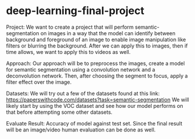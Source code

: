 # deep-learning-final-project

Project:
We want to create a project that will perform semantic-segmentation on images in a way that the model can identify between background and foreground of an image to enable image manipulation like filters or blurring the background. After we can apply this to images, then if time allows, we want to apply this to videos as well.

Approach:
Our approach will be to preprocess the images, create a model for semantic segmentation using a convolution network and a deconvolution network. Then, after choosing the segment to focus, apply a filter effect over the image.


Datasets:
We will try out a few of the datasets found at this link:
https://paperswithcode.com/datasets?task=semantic-segmentation
We will likely start by using the VOC dataset and see how our model performs on that before attempting some other datasets.

Evaluate Result:
Accuracy of model against test set.
Since the final result will be an image/video human evaluation can be done as well.
